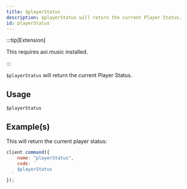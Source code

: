 ```yaml
---
title: $playerStatus
description: $playerStatus will return the current Player Status.
id: playerStatus
---
```


:::tip[Extension]

This requires aoi.music installed.

:::

`$playerStatus` will return the current Player Status.

## Usage

```aoi
$playerStatus
```

## Example(s)

This will return the current player status:

```javascript
client.command({
    name: "playerStatus",
    code: `
    $playerStatus
  `
});
```
